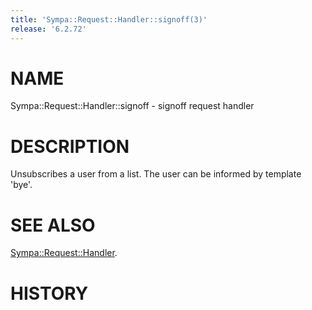 ```yaml
---
title: 'Sympa::Request::Handler::signoff(3)'
release: '6.2.72'
---
```


# NAME

Sympa::Request::Handler::signoff - signoff request handler

# DESCRIPTION

Unsubscribes a user from a list.
The user can be informed by template 'bye'.

# SEE ALSO

[Sympa::Request::Handler](./Sympa-Request-Handler.3.md).

# HISTORY
